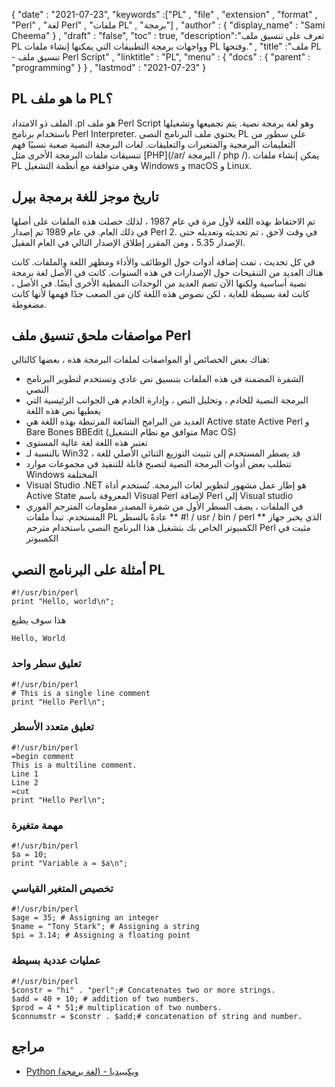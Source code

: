 {
  "date" : "2021-07-23",
  "keywords" :["PL" , "file" , "extension" , "format" , "Perl" , "لغة Perl" , "ملفات PL" , "برمجة"] ,
  "author" : {
    "display_name" : "Sami Cheema"
} ,
  "draft" : "false",
  "toc" : true,
  "description":"تعرف على تنسيق ملف PL وواجهات برمجة التطبيقات التي يمكنها إنشاء ملفات PL وفتحها." ,
  "title" :"ملف PL - تنسيق ملف Perl Script" ,
  "linktitle" : "PL",
  "menu" : {
    "docs" : {
      "parent" : "programming"
}
} ,
  "lastmod" : "2021-07-23"
}

## PL ما هو ملف PL؟

الملف ذو الامتداد .pl هو ملف Perl Script وهو لغة برمجة نصية. يتم تجميعها وتشغيلها باستخدام برنامج Perl Interpreter. يحتوي ملف البرنامج النصي PL على سطور من التعليمات البرمجية والمتغيرات والتعليقات. لغات البرمجة النصية صعبة نسبيًا
فهم تنسيقات ملفات البرمجة الأخرى مثل [PHP](/ar/ البرمجة / php /). يمكن إنشاء ملفات PL وهي متوافقة مع أنظمة التشغيل Windows و macOS و Linux.

## تاريخ موجز للغة برمجة بيرل

تم الاحتفاظ بهذه اللغة لأول مرة في عام 1987 ، لذلك حصلت هذه الملفات على أصلها في ذلك العام. في عام 1989 تم إصدار Perl 2. في وقت لاحق ، تم تحديثه وتعديله حتى الإصدار 5.35 ، ومن المقرر إطلاق الإصدار التالي في العام المقبل.

في كل تحديث ، تمت إضافة أدوات حول الوظائف والأداء ومظهر اللغة والملفات. كانت هناك العديد من التنقيحات حول الإصدارات في هذه السنوات. كانت في الأصل لغة برمجة نصية أساسية ولكنها الآن تضم العديد من الوحدات النمطية الأخرى أيضًا. في الأصل ، كانت لغة بسيطة للغاية ، لكن نصوص هذه اللغة كان من الصعب جدًا فهمها لأنها كانت مضغوطة.

## مواصفات ملحق تنسيق ملف Perl

هناك بعض الخصائص أو المواصفات لملفات البرمجة هذه ، بعضها كالتالي:

* الشفرة المضمنة في هذه الملفات بتنسيق نص عادي وتستخدم لتطوير البرنامج النصي
* البرمجة النصية للخادم ، وتحليل النص ، وإدارة الخادم هي الجوانب الرئيسية التي يغطيها نص هذه اللغة
* العديد من البرامج الشائعة المرتبطة بهذه اللغة هي Active state Active Perl و Bare Bones BBEdit (متوافق مع نظام التشغيل Mac OS)
* تعتبر هذه اللغة لغة عالية المستوى
* بالنسبة لـ Win32 ، قد يضطر المستخدم إلى تثبيت التوزيع الثنائي الأصلي للغة
* تتطلب بعض أدوات البرمجة النصية لتصبح قابلة للتنفيذ في مجموعات موارد Windows المختلفة
* Visual Studio .NET هو إطار عمل مشهور لتطوير لغات البرمجة. تُستخدم أداة Active State المعروفة باسم Visual Perl لإضافة Perl إلى Visual studio
* في الملفات ، يصف السطر الأول من شفرة المصدر معلومات المترجم الفوري المستخدم. تبدأ ملفات PL عادةً بالسطر ** #! / usr / bin / perl ** الذي يخبر جهاز الكمبيوتر الخاص بك بتشغيل هذا البرنامج النصي باستخدام مترجم Perl مثبت في الكمبيوتر


## أمثلة على البرنامج النصي PL

```
#!/usr/bin/perl
print "Hello, world\n";
```

هذا سوف يطبع

```
Hello, World
```

### تعليق سطر واحد ###

```
#!/usr/bin/perl
# This is a single line comment
print "Hello Perl\n";
```

### تعليق متعدد الأسطر ###

```
#!/usr/bin/perl
=begin comment
This is a multiline comment.
Line 1
Line 2
=cut
print "Hello Perl\n";
```

### مهمة متغيرة ###

```
#!/usr/bin/perl
$a = 10;
print "Variable a = $a\n";
```

### تخصيص المتغير القياسي ###

```
#!/usr/bin/perl
$age = 35; # Assigning an integer
$name = "Tony Stark"; # Assigning a string
$pi = 3.14; # Assigning a floating point
```

### عمليات عددية بسيطة ###

```
#!/usr/bin/perl
$constr = "hi" . "perl";# Concatenates two or more strings.
$add = 40 + 10; # addition of two numbers.
$prod = 4 * 51;# multiplication of two numbers.
$connumstr = $constr . $add;# concatenation of string and number.
```

## مراجع ##

- [Python (لغة برمجة) - ويكيبيديا](https://en.wikipedia.org/wiki/Python_ (architecture_language))

